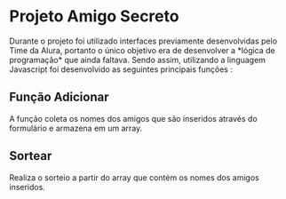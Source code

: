 <h1>Projeto Amigo Secreto</h1>
Durante o projeto foi utilizado interfaces previamente desenvolvidas pelo Time da Alura, portanto o único objetivo era de desenvolver a *lógica de programação* que ainda faltava.
Sendo assim, utilizando a linguagem Javascript foi desenvolvido as seguintes principais funções :
<h2>Função Adicionar</h2>
A função coleta os nomes dos amigos que são inseridos através do formulário e armazena em um array.
<h2>Sortear</h2>
Realiza o sorteio a partir do array que contém os nomes dos amigos inseridos.